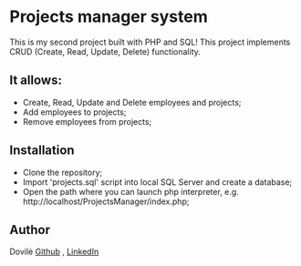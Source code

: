 # Projects manager system

This is my second project built with PHP and SQL!
This project implements CRUD (Create, Read, Update, Delete) functionality.

## It allows:

* Create, Read, Update and Delete employees and projects;
* Add employees to projects;
* Remove employees from projects;

## Installation

* Clone the repository;
* Import 'projects.sql' script into local SQL Server and create a database;
* Open the path where you can launch php interpreter, e.g. http://localhost/ProjectsManager/index.php;

## Author
Dovilė [Github](https://github.com/Kerbelyte) , [LinkedIn](https://linkedin.com/in/dovilė-kerbelytė-66634a162)